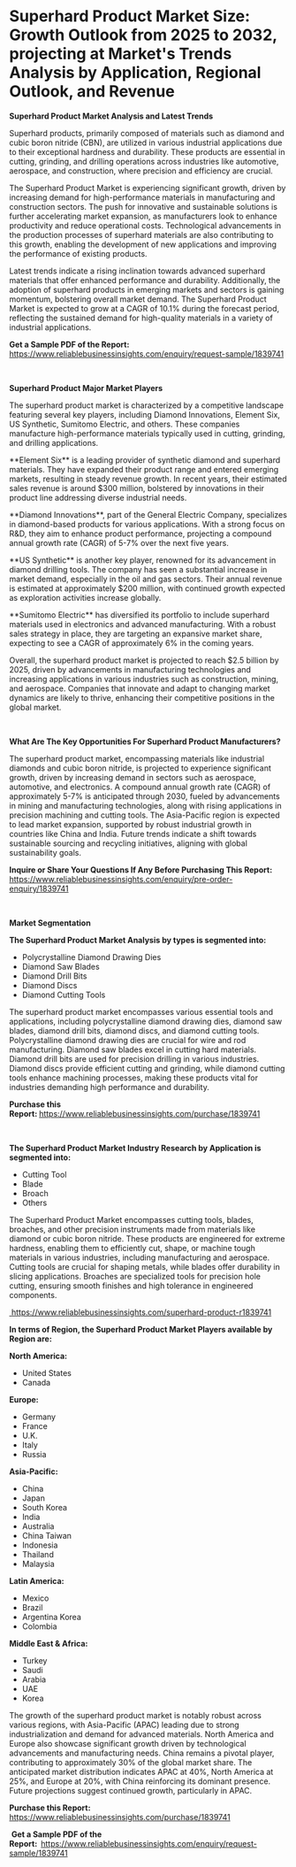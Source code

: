 <p><h1>Superhard Product Market Size: Growth Outlook from 2025 to 2032, projecting at Market's Trends Analysis by Application, Regional Outlook, and Revenue</h1></p><p><strong>Superhard Product Market Analysis and Latest Trends</strong></p>
<p><p>Superhard products, primarily composed of materials such as diamond and cubic boron nitride (CBN), are utilized in various industrial applications due to their exceptional hardness and durability. These products are essential in cutting, grinding, and drilling operations across industries like automotive, aerospace, and construction, where precision and efficiency are crucial.</p><p>The Superhard Product Market is experiencing significant growth, driven by increasing demand for high-performance materials in manufacturing and construction sectors. The push for innovative and sustainable solutions is further accelerating market expansion, as manufacturers look to enhance productivity and reduce operational costs. Technological advancements in the production processes of superhard materials are also contributing to this growth, enabling the development of new applications and improving the performance of existing products.</p><p>Latest trends indicate a rising inclination towards advanced superhard materials that offer enhanced performance and durability. Additionally, the adoption of superhard products in emerging markets and sectors is gaining momentum, bolstering overall market demand. The Superhard Product Market is expected to grow at a CAGR of 10.1% during the forecast period, reflecting the sustained demand for high-quality materials in a variety of industrial applications.</p></p>
<p><strong>Get a Sample PDF of the Report:&nbsp;</strong> <a href="https://www.reliablebusinessinsights.com/enquiry/request-sample/1839741?utm_campaign=2892&utm_medium=2&utm_source=Github&utm_content=ia&utm_term=15042025&utm_id=superhard-product">https://www.reliablebusinessinsights.com/enquiry/request-sample/1839741</a></p>
<p>&nbsp;</p>
<p><strong>Superhard Product Major Market Players</strong></p>
<p><p>The superhard product market is characterized by a competitive landscape featuring several key players, including Diamond Innovations, Element Six, US Synthetic, Sumitomo Electric, and others. These companies manufacture high-performance materials typically used in cutting, grinding, and drilling applications.</p><p>**Element Six** is a leading provider of synthetic diamond and superhard materials. They have expanded their product range and entered emerging markets, resulting in steady revenue growth. In recent years, their estimated sales revenue is around $300 million, bolstered by innovations in their product line addressing diverse industrial needs.</p><p>**Diamond Innovations**, part of the General Electric Company, specializes in diamond-based products for various applications. With a strong focus on R&D, they aim to enhance product performance, projecting a compound annual growth rate (CAGR) of 5-7% over the next five years.</p><p>**US Synthetic** is another key player, renowned for its advancement in diamond drilling tools. The company has seen a substantial increase in market demand, especially in the oil and gas sectors. Their annual revenue is estimated at approximately $200 million, with continued growth expected as exploration activities increase globally.</p><p>**Sumitomo Electric** has diversified its portfolio to include superhard materials used in electronics and advanced manufacturing. With a robust sales strategy in place, they are targeting an expansive market share, expecting to see a CAGR of approximately 6% in the coming years.</p><p>Overall, the superhard product market is projected to reach $2.5 billion by 2025, driven by advancements in manufacturing technologies and increasing applications in various industries such as construction, mining, and aerospace. Companies that innovate and adapt to changing market dynamics are likely to thrive, enhancing their competitive positions in the global market.</p></p>
<p>&nbsp;</p>
<p><strong>What Are The Key Opportunities For Superhard Product Manufacturers?</strong></p>
<p><p>The superhard product market, encompassing materials like industrial diamonds and cubic boron nitride, is projected to experience significant growth, driven by increasing demand in sectors such as aerospace, automotive, and electronics. A compound annual growth rate (CAGR) of approximately 5-7% is anticipated through 2030, fueled by advancements in mining and manufacturing technologies, along with rising applications in precision machining and cutting tools. The Asia-Pacific region is expected to lead market expansion, supported by robust industrial growth in countries like China and India. Future trends indicate a shift towards sustainable sourcing and recycling initiatives, aligning with global sustainability goals.</p></p>
<p><strong>Inquire or Share Your Questions If Any Before Purchasing This Report:</strong> <a href="https://www.reliablebusinessinsights.com/enquiry/pre-order-enquiry/1839741?utm_campaign=2892&utm_medium=2&utm_source=Github&utm_content=ia&utm_term=15042025&utm_id=superhard-product">https://www.reliablebusinessinsights.com/enquiry/pre-order-enquiry/1839741</a></p>
<p>&nbsp;</p>
<p><strong>Market Segmentation</strong></p>
<p><strong>The Superhard Product Market Analysis by types is segmented into:</strong></p>
<p><ul><li>Polycrystalline Diamond Drawing Dies</li><li>Diamond Saw Blades</li><li>Diamond Drill Bits</li><li>Diamond Discs</li><li>Diamond Cutting Tools</li></ul></p>
<p><p>The superhard product market encompasses various essential tools and applications, including polycrystalline diamond drawing dies, diamond saw blades, diamond drill bits, diamond discs, and diamond cutting tools. Polycrystalline diamond drawing dies are crucial for wire and rod manufacturing. Diamond saw blades excel in cutting hard materials. Diamond drill bits are used for precision drilling in various industries. Diamond discs provide efficient cutting and grinding, while diamond cutting tools enhance machining processes, making these products vital for industries demanding high performance and durability.</p></p>
<p><strong>Purchase this Report:&nbsp;</strong><a href="https://www.reliablebusinessinsights.com/purchase/1839741?utm_campaign=2892&utm_medium=2&utm_source=Github&utm_content=ia&utm_term=15042025&utm_id=superhard-product">https://www.reliablebusinessinsights.com/purchase/1839741</a></p>
<p>&nbsp;</p>
<p><strong>The Superhard Product Market Industry Research by Application is segmented into:</strong></p>
<p><ul><li>Cutting Tool</li><li>Blade</li><li>Broach</li><li>Others</li></ul></p>
<p><p>The Superhard Product Market encompasses cutting tools, blades, broaches, and other precision instruments made from materials like diamond or cubic boron nitride. These products are engineered for extreme hardness, enabling them to efficiently cut, shape, or machine tough materials in various industries, including manufacturing and aerospace. Cutting tools are crucial for shaping metals, while blades offer durability in slicing applications. Broaches are specialized tools for precision hole cutting, ensuring smooth finishes and high tolerance in engineered components.</p></p>
<p><a href="https://www.reliablebusinessinsights.com/superhard-product-r1839741?utm_campaign=2892&utm_medium=2&utm_source=Github&utm_content=ia&utm_term=15042025&utm_id=superhard-product">&nbsp;https://www.reliablebusinessinsights.com/superhard-product-r1839741</a></p>
<p><strong>In terms of Region, the Superhard Product Market Players available by Region are:</strong></p>
<p>
    <p> <strong> North America: </strong>
        <ul>
            <li>United States</li>
            <li>Canada</li>
        </ul>
        </p> 
    <p> <strong> Europe: </strong>
        <ul>
            <li>Germany</li>
            <li>France</li>
            <li>U.K.</li>
            <li>Italy</li>
            <li>Russia</li>
        </ul>
        </p> 
    <p> <strong> Asia-Pacific: </strong>
        <ul>
            <li>China</li>
            <li>Japan</li>
            <li>South Korea</li>
            <li>India</li>
            <li>Australia</li>
            <li>China Taiwan</li>
            <li>Indonesia</li>
            <li>Thailand</li>
            <li>Malaysia</li>
        </ul>
        </p> 
    <p> <strong> Latin America: </strong>
        <ul>
            <li>Mexico</li>
            <li>Brazil</li>
            <li>Argentina Korea</li>
            <li>Colombia</li>
        </ul>
        </p> 
    <p> <strong> Middle East & Africa: </strong>
        <ul>
            <li>Turkey</li>
            <li>Saudi</li>
            <li>Arabia</li>
            <li>UAE</li>
            <li>Korea</li>
        </ul>
    </p>
    </p>
<p><p>The growth of the superhard product market is notably robust across various regions, with Asia-Pacific (APAC) leading due to strong industrialization and demand for advanced materials. North America and Europe also showcase significant growth driven by technological advancements and manufacturing needs. China remains a pivotal player, contributing to approximately 30% of the global market share. The anticipated market distribution indicates APAC at 40%, North America at 25%, and Europe at 20%, with China reinforcing its dominant presence. Future projections suggest continued growth, particularly in APAC.</p></p>
<p><strong>Purchase this Report: </strong><a href="https://www.reliablebusinessinsights.com/purchase/1839741?utm_campaign=2892&utm_medium=2&utm_source=Github&utm_content=ia&utm_term=15042025&utm_id=superhard-product">https://www.reliablebusinessinsights.com/purchase/1839741</a></p>
<p>&nbsp;<strong>Get a Sample PDF of the Report:&nbsp;&nbsp;</strong><a href="https://www.reliablebusinessinsights.com/enquiry/request-sample/1839741?utm_campaign=2892&utm_medium=2&utm_source=Github&utm_content=ia&utm_term=15042025&utm_id=superhard-product">https://www.reliablebusinessinsights.com/enquiry/request-sample/1839741</a></p>
<p><strong></strong></p>
<p><p></p><p></p><p></p></p>